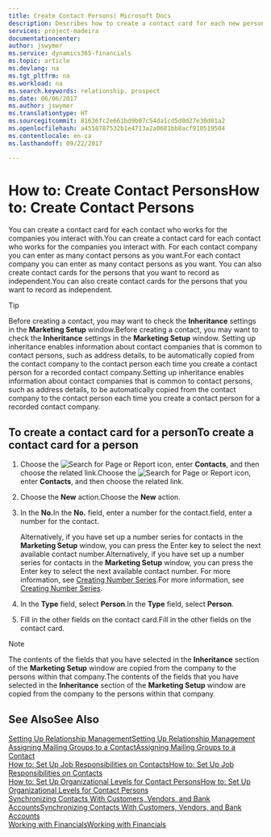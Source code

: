 ```yaml
---
title: Create Contact Persons| Microsoft Docs
description: Describes how to create a contact card for each new person or prospect you interact with or have a business relationship with.
services: project-madeira
documentationcenter: 
author: jswymer
ms.service: dynamics365-financials
ms.topic: article
ms.devlang: na
ms.tgt_pltfrm: na
ms.workload: na
ms.search.keywords: relationship, prospect
ms.date: 06/06/2017
ms.author: jswymer
ms.translationtype: HT
ms.sourcegitcommit: 81636fc2e661bd9b07c54da1cd5d0d27e30d01a2
ms.openlocfilehash: a4558787532b1e4713a2a0681bb8acf910519504
ms.contentlocale: en-ca
ms.lasthandoff: 09/22/2017

---
```

# <a name="how-to-create-contact-persons"></a><span data-ttu-id="f25f8-103">How to: Create Contact Persons</span><span class="sxs-lookup"><span data-stu-id="f25f8-103">How to: Create Contact Persons</span></span>
<span data-ttu-id="f25f8-104">You can create a contact card for each contact who works for the companies you interact with.</span><span class="sxs-lookup"><span data-stu-id="f25f8-104">You can create a contact card for each contact who works for the companies you interact with.</span></span> <span data-ttu-id="f25f8-105">For each contact company you can enter as many contact persons as you want.</span><span class="sxs-lookup"><span data-stu-id="f25f8-105">For each contact company you can enter as many contact persons as you want.</span></span> <span data-ttu-id="f25f8-106">You can also create contact cards for the persons that you want to record as independent.</span><span class="sxs-lookup"><span data-stu-id="f25f8-106">You can also create contact cards for the persons that you want to record as independent.</span></span>

> [!TIP]  
>   <span data-ttu-id="f25f8-107">Before creating a contact, you may want to check the **Inheritance** settings in the **Marketing Setup** window.</span><span class="sxs-lookup"><span data-stu-id="f25f8-107">Before creating a contact, you may want to check the **Inheritance** settings in the **Marketing Setup** window.</span></span> <span data-ttu-id="f25f8-108">Setting up inheritance enables information about contact companies that is common to contact persons, such as address details, to be automatically copied from the contact company to the contact person each time you create a contact person for a recorded contact company.</span><span class="sxs-lookup"><span data-stu-id="f25f8-108">Setting up inheritance enables information about contact companies that is common to contact persons, such as address details, to be automatically copied from the contact company to the contact person each time you create a contact person for a recorded contact company.</span></span>

## <a name="to-create-a-contact-card-for-a-person"></a><span data-ttu-id="f25f8-109">To create a contact card for a person</span><span class="sxs-lookup"><span data-stu-id="f25f8-109">To create a contact card for a person</span></span>
1. <span data-ttu-id="f25f8-110">Choose the ![Search for Page or Report](media/ui-search/search_small.png "Search for Page or Report icon") icon, enter **Contacts**, and then choose the related link.</span><span class="sxs-lookup"><span data-stu-id="f25f8-110">Choose the ![Search for Page or Report](media/ui-search/search_small.png "Search for Page or Report icon") icon, enter **Contacts**, and then choose the related link.</span></span>
2. <span data-ttu-id="f25f8-111">Choose the **New** action.</span><span class="sxs-lookup"><span data-stu-id="f25f8-111">Choose the **New** action.</span></span>
3. <span data-ttu-id="f25f8-112">In the **No.**</span><span class="sxs-lookup"><span data-stu-id="f25f8-112">In the **No.**</span></span> <span data-ttu-id="f25f8-113">field, enter a number for the contact.</span><span class="sxs-lookup"><span data-stu-id="f25f8-113">field, enter a number for the contact.</span></span>

    <span data-ttu-id="f25f8-114">Alternatively, if you have set up a number series for contacts in the **Marketing Setup** window, you can press the Enter key to select the next available contact number.</span><span class="sxs-lookup"><span data-stu-id="f25f8-114">Alternatively, if you have set up a number series for contacts in the **Marketing Setup** window, you can press the Enter key to select the next available contact number.</span></span> <span data-ttu-id="f25f8-115">For more information, see [Creating Number Series](ui-create-number-series.md).</span><span class="sxs-lookup"><span data-stu-id="f25f8-115">For more information, see [Creating Number Series](ui-create-number-series.md).</span></span>
4. <span data-ttu-id="f25f8-116">In the **Type** field, select **Person**.</span><span class="sxs-lookup"><span data-stu-id="f25f8-116">In the **Type** field, select **Person**.</span></span>
5. <span data-ttu-id="f25f8-117">Fill in the other fields on the contact card.</span><span class="sxs-lookup"><span data-stu-id="f25f8-117">Fill in the other fields on the contact card.</span></span>

> [!NOTE]  
>   <span data-ttu-id="f25f8-118">The contents of the fields that you have selected in the **Inheritance** section of the **Marketing Setup** window are copied from the company to the persons within that company.</span><span class="sxs-lookup"><span data-stu-id="f25f8-118">The contents of the fields that you have selected in the **Inheritance** section of the **Marketing Setup** window are copied from the company to the persons within that company.</span></span>

## <a name="see-also"></a><span data-ttu-id="f25f8-119">See Also</span><span class="sxs-lookup"><span data-stu-id="f25f8-119">See Also</span></span>
[<span data-ttu-id="f25f8-120">Setting Up Relationship Management</span><span class="sxs-lookup"><span data-stu-id="f25f8-120">Setting Up Relationship Management</span></span>](marketing-setup-marketing.md)  
[<span data-ttu-id="f25f8-121">Assigning Mailing Groups to a Contact</span><span class="sxs-lookup"><span data-stu-id="f25f8-121">Assigning Mailing Groups to a Contact</span></span>](marketing-mailing-groups.md#AssignMailGroupContact)  
[<span data-ttu-id="f25f8-122">How to: Set Up Job Responsibilities on Contacts</span><span class="sxs-lookup"><span data-stu-id="f25f8-122">How to: Set Up Job Responsibilities on Contacts</span></span>](marketing-job-responsibilities.md)  
[<span data-ttu-id="f25f8-123">How to: Set Up Organizational Levels for Contact Persons</span><span class="sxs-lookup"><span data-stu-id="f25f8-123">How to: Set Up Organizational Levels for Contact Persons</span></span>](marketing-organizational-levels.md)  
[<span data-ttu-id="f25f8-124">Synchronizing Contacts With Customers, Vendors, and Bank Accounts</span><span class="sxs-lookup"><span data-stu-id="f25f8-124">Synchronizing Contacts With Customers, Vendors, and Bank Accounts</span></span>](marketing-synchronize-contacts-customers-vendors-bank-accounts.md)  
[<span data-ttu-id="f25f8-125">Working with Financials</span><span class="sxs-lookup"><span data-stu-id="f25f8-125">Working with Financials</span></span>](ui-work-product.md)  

